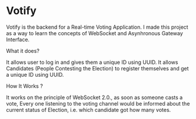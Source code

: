 # Votify

Votify is the backend for a Real-time Voting Application. I made this project as a way to learn the concepts of WebSocket and Asynhronous Gateway Interface.


What it does?


It allows user to log in and gives them a unique ID using UUID.
It allows Candidates (People Contesting the Election) to register themselves and get a unique ID using UUID.


How It Works ?

It works on the principle of WebSocket 2.0., as soon as someone casts a vote, Every one listening to the voting channel would be informed about the current status of Election, i.e. which candidate got how many votes.
